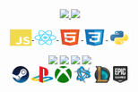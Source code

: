 <div align="center">
  <a href="https://github.com/falsolento">
  <img height="180em" src="https://github-readme-stats.vercel.app/api?username=falsolento&show_icons=true&theme=merko&include_all_commits=true&count_private=true"/>
  <img height="180em" src="https://github-readme-stats.vercel.app/api/top-langs/?username=falsolento&layout=compact&langs_count=7&theme=merko"/>
</div>

<div style="display: inline_block" align="center"><br>
  <img align="center" alt="Raupp-Js" height="30" width="40" src="https://raw.githubusercontent.com/devicons/devicon/master/icons/javascript/javascript-plain.svg">
  <img align="center" alt="Raupp-React" height="30" width="40" src="https://raw.githubusercontent.com/devicons/devicon/master/icons/react/react-original.svg">
  <img align="center" alt="Raupp-HTML" height="30" width="40" src="https://raw.githubusercontent.com/devicons/devicon/master/icons/html5/html5-original.svg">
  <img align="center" alt="Raupp-CSS" height="30" width="40" src="https://raw.githubusercontent.com/devicons/devicon/master/icons/css3/css3-original.svg">
  <img align="center" alt="Raupp-CSS" height="30" width="40" src="https://raw.githubusercontent.com/devicons/devicon/master/icons/python/python-original.svg">
</div><br>
  
 
<div align="center"> 
  <a href="https://instagram.com/joaoraupp" target="_blank"><img src="https://img.shields.io/badge/-Instagram-%23E4405F?style=for-the-badge&logo=instagram&logoColor=white" target="_blank"></a>
 	<a href="https://www.twitch.tv/jaocavera" target="_blank"><img src="https://img.shields.io/badge/Twitch-9146FF?style=for-the-badge&logo=twitch&logoColor=white" target="_blank"></a>
  <a href = "mailto:joaoraupp3@gmail.com"><img src="https://img.shields.io/badge/-Gmail-%23333?style=for-the-badge&logo=gmail&logoColor=white" target="_blank"></a>
  <a href="https://www.linkedin.com/in/joão-raupp-17699a18b" target="_blank"><img src="https://img.shields.io/badge/-LinkedIn-%230077B5?style=for-the-badge&logo=linkedin&logoColor=white" target="_blank"></a> 

<div align="center">
<a href="https://steamcommunity.com/profiles/76561199299121058/" target="blank"><img align="center" src="https://github.com/falsolento/falsolento/blob/main/Game%20Icons/Steam.png" height="30" /></a>  
<a href=" " target="blank"><img align="center" src="https://github.com/falsolento/falsolento/blob/main/Game%20Icons/PS.png" height="30" /></a> 
<a href=" " target="blank"><img align="center" src="https://github.com/falsolento/falsolento/blob/main/Game%20Icons/Xbox.png" height="30" /></a>
<a href=" " target="blank"><img align="center" src="https://github.com/falsolento/falsolento/blob/main/Game%20Icons/Battlenet.png" height="30" /></a>
<a href=" " target="blank"><img align="center" src="https://github.com/falsolento/falsolento/blob/main/Game%20Icons/LoL.png" height="30" /></a> 
<a href=" " target="blank"><img align="center" src="https://github.com/falsolento/falsolento/blob/main/Game%20Icons/Epic.png" height="30" /></a> 
</div>
